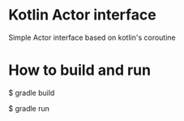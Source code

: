 # Kotlin Actor interface
Simple Actor interface based on kotlin's coroutine

# How to build and run
$ gradle build

$ gradle run